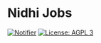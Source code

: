 # Nidhi Jobs

[![Notifier](https://github.com/hyperweavers/nidhi-jobs/actions/workflows/notifier.yml/badge.svg)](https://github.com/hyperweavers/nidhi-jobs/actions/workflows/notifier.yml)
[![License: AGPL 3](https://img.shields.io/github/license/hyperweavers/nidhi-jobs?label=License&logo=gnu)](https://github.com/hyperweavers/nidhi-jobs/blob/main/LICENSE)
